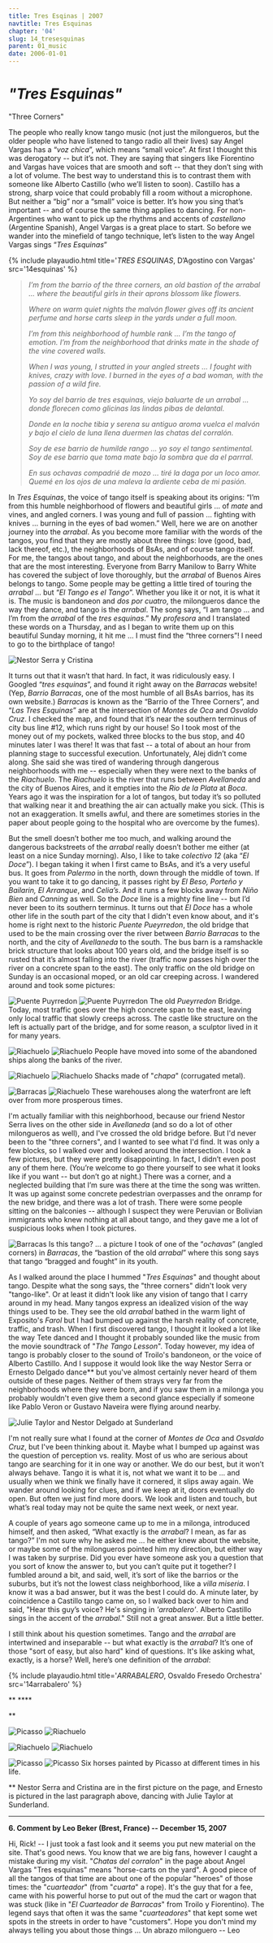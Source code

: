 ```yaml
---
title: Tres Esqinas | 2007
navtitle: Tres Esquinas
chapter: '04'
slug: 14_tresesquinas
parent: 01_music
date: 2006-01-01
---
```


# _"Tres Esquinas"_
"Three Corners"

The people who really know tango music (not just the milongueros, but the older people who have listened to tango radio all their lives) say Angel Vargas has a “_voz chica_”, which means “small voice”. At first I thought this was derogatory -- but it’s not. They are saying that singers like Fiorentino and Vargas have voices that are smooth and soft -- that they don’t sing with a lot of volume. The best way to understand this is to contrast them with someone like Alberto Castillo (who we’ll listen to soon). Castillo has a strong, sharp voice that could probably fill a room without a microphone. But neither a “big” nor a “small” voice is better. It’s how you sing that’s important -- and of course the same thing applies to dancing. For non-Argentines who want to pick up the rhythms and accents of _castellano_ (Argentine Spanish), Angel Vargas is a great place to start. So before we wander into the minefield of tango technique, let’s listen to the way Angel Vargas sings “_Tres Esquinas_”

{% include playaudio.html
title='_TRES ESQUINAS_, D’Agostino con Vargas'
src='14esquinas' %}

> _I’m from the barrio of the three corners,
> an old bastion of the arrabal ...
> where the beautiful girls in their aprons
> blossom like flowers._
>
> _Where on warm quiet nights
> the malvón flower gives off its ancient perfume
> and horse carts sleep in the yards
> under a full moon._
>
> _I’m from this neighborhood of humble rank ...
> I’m the tango of emotion.
> I’m from the neighborhood that drinks mate
> in the shade of the vine covered walls._
>
> _When I was young, I strutted
> in your angled streets ...
> I fought with knives, crazy with love.
> I burned in the eyes of a bad woman,
> with the passion of a wild fire._
>
> _Yo soy del barrio de tres esquinas,
> viejo baluarte de un arrabal ...
> donde florecen como glicinas
> las lindas pibas de delantal._
>
> _Donde en la noche tibia y serena
> su antiguo aroma vuelca el malvón
> y bajo el cielo de luna llena
> duermen las chatas del corralón._
>
> _Soy de ese barrio de humilde rango ...
> yo soy el tango sentimental.
> Soy de ese barrio que toma mate
> bajo la sombra que da el parrral._
>
> _En sus ochavas
> compadrié de mozo ...
> tiré la daga por un loco amor.
> Quemé en los ojos de una maleva
> la ardiente ceba de mi pasión._

In _Tres Esquinas_, the voice of tango itself is speaking about its origins: “I’m from this humble neighborhood of flowers and beautiful girls ... of _mate_ and vines, and angled corners.
I was young and full of passion ... fighting with knives ... burning in the eyes of bad women.”
Well, here we are on another journey into the _arrabal_.
As you become more familiar with the words of the tangos, you find that they are mostly about three things: love (good, bad, lack thereof, etc.), the neighborhoods of BsAs, and of course tango itself.
For me, the tangos about tango, and about the neighborhoods, are the ones that are the most interesting.
Everyone from Barry Manilow to Barry White has covered the subject of love thoroughly, but the _arrabal_ of Buenos Aires belongs to tango.
Some people may be getting a little tired of touring the _arrabal_ ... but “_El Tango es el Tango_”.
Whether you like it or not, it is what it is.
The music is bandoneon and _dos por cuatro_, the milongueros dance the way they dance, and tango is the _arrabal_.
The song says, “I am tango ... and I’m from the _arrabal_ of the _tres esquinas_.”
My _profesora_ and I translated these words on a Thursday, and as I began to write them up on this beautiful Sunday morning, it hit me ... I must find the “three corners”!
I need to go to the birthplace of tango!

![Nestor Serra y Cristina ](/4_pics/14tresesquinas/50.jpg)

It turns out that it wasn’t that hard. In fact, it was ridiculously easy. I Googled “_tres esquinas_”, and found it right away on the _Barracas_ website! (Yep, _Barrio Barracas_, one of the most humble of all BsAs barrios, has its own website.) _Barracas_ is known as the “Barrio of the Three Corners”, and “_Las Tres Esquinas_” are at the intersection of _Montes de Oca_ and _Osvaldo Cruz_. I checked the map, and found that it’s near the southern terminus of city bus line #12, which runs right by our house! So I took most of the money out of my pockets, walked three blocks to the bus stop, and 40 minutes later I was there! It was that fast -- a total of about an hour from planning stage to successful execution. Unfortunately, Alej didn’t come along. She said she was tired of wandering through dangerous neighborhoods with me -- especially when they were next to the banks of the _Riachuelo_. The _Riachuelo_ is the river that runs between _Avellaneda_ and the city of Buenos Aires, and it empties into the _Rio de la Plata_ at _Boca_. Years ago it was the inspiration for a lot of tangos, but today it’s so polluted that walking near it and breathing the air can actually make you sick. (This is not an exaggeration. It smells awful, and there are sometimes stories in the paper about people going to the hospital who are overcome by the fumes).

But the smell doesn’t bother me too much, and walking around the dangerous backstreets of the _arrabal_ really doesn’t bother me either (at least on a nice Sunday morning). Also, I like to take _colectivo 12_ (aka “_El Doce_”). I began taking it when I first came to BsAs, and it’s a very useful bus. It goes from _Palermo_ in the north, down through the middle of town. If you want to take it to go dancing, it passes right by _El Beso, Porteño y Bailarin, El Arranque_, and _Celia’s_. And it runs a few blocks away from _Niño Bien_ and _Canning_ as well. So the _Doce_ line is a mighty fine line -- but I’d never been to its southern terminus. It turns out that _El Doce_ has a whole other life in the south part of the city that I didn't even know about, and it's home is right next to the historic _Puente Pueyrredon_, the old bridge that used to be the main crossing over the river between _Barrio Barracas_ to the north, and the city of _Avellaneda_ to the south. The bus barn is a ramshackle brick structure that looks about 100 years old, and the bridge itself is so rusted that it’s almost falling into the river (traffic now passes high over the river on a concrete span to the east). The only traffic on the old bridge on Sunday is an occasional moped, or an old car creeping across. I wandered around and took some pictures:


![Puente Puyrredon](/4_pics/14tresesquinas/image032.jpg)
![Puente Puyrredon](/4_pics/14tresesquinas/image033.jpg)
The old _Pueyrredon_ Bridge. Today, most traffic goes over the high concrete span to the east,
leaving only local traffic that slowly creeps across. The castle like structure on the left is
actually part of the bridge, and for some reason, a sculptor lived in it for many years.

![Riachuelo](/4_pics/14tresesquinas/image035.jpg)
![Riachuelo](/4_pics/14tresesquinas/image036.jpg)
People have moved into some of the abandoned ships along the banks of the river.

![Riachuelo](/4_pics/14tresesquinas/image037.jpg)
![Riachuelo](/4_pics/14tresesquinas/image038.jpg)
Shacks made of "_chapa_" (corrugated metal).

![Barracas](/4_pics/14tresesquinas/image039.jpg)
![Riachuelo](/4_pics/14tresesquinas/image040.jpg)
These warehouses along the waterfront are left over from more prosperous times.




I'm actually familiar with this neighborhood, because our friend Nestor Serra lives on the other side in _Avellaneda_ (and so do a lot of other milongueros as well), and I've crossed the old bridge before. But I'd never been to the "three corners", and I wanted to see what I'd find. It was only a few blocks, so I walked over and looked around the intersection. I took a few pictures, but they were pretty disappointing. In fact, I didn’t even post any of them here. (You’re welcome to go there yourself to see what it looks like if you want -- but don’t go at night.) There was a corner, and a neglected building that I’m sure was there at the time the song was written. It was up against some concrete pedestrian overpasses and the onramp for the new bridge, and there was a lot of trash. There were some people sitting on the balconies -- although I suspect they were Peruvian or Bolivian immigrants who knew nothing at all about tango, and they gave me a lot of suspicious looks when I took pictures.

![Barracas](/4_pics/14tresesquinas/image041.jpg)
Is this tango? ... a picture I took of one of the “_ochavas_” (angled corners) in _Barracas_,
the “bastion of the old _arrabal_” where this song says that tango “bragged and fought” in its youth.

As I walked around the place I hummed "_Tres Esquinas_" and thought about tango. Despite what the song says, the "three corners" didn't look very "tango-like". Or at least it didn't look like any vision of tango that I carry around in my head. Many tangos express an idealized vision of the way things used to be. They see the old _arrabal_ bathed in the warm light of Exposito's _Farol_ but I had bumped up against the harsh reality of concrete, traffic, and trash. When I first discovered tango, I thought it looked a lot like the way Tete danced and I thought it probably sounded like the music from the movie soundtrack of "_The Tango Lesson_". Today however, my idea of tango is probably closer to the sound of Troilo's bandoneon, or the voice of Alberto Castillo. And I suppose it would look like the way Nestor Serra or Ernesto Delgado dance\*\* but you've almost certainly never heard of them outside of these pages. Neither of them strays very far from the neighborhoods where they were born, and if you saw them in a milonga you probably wouldn't even give them a second glance especially if someone like Pablo Veron or Gustavo Naveira were flying around nearby.

![Julie Taylor and Nestor Delgado at Sunderland](/4_pics/14tresesquinas/e10.jpg)

I'm not really sure what I found at the corner of _Montes de Oca_ and _Osvaldo Cruz_, but I've been thinking about it. Maybe what I bumped up against was the question of perception vs. reality. Most of us who are serious about tango are searching for it in one way or another. We do our best, but it won’t always behave. Tango it is what it is, not what we want it to be ... and usually when we think we finally have it cornered, it slips away again. We wander around looking for clues, and if we keep at it, doors eventually do open. But often we just find more doors. We look and listen and touch, but what’s real today may not be quite the same next week, or next year.

A couple of years ago someone came up to me in a milonga, introduced himself, and then asked, “What exactly is the _arrabal_? I mean, as far as tango?” I'm not sure why he asked me ... he either knew about the website, or maybe some of the milongueros pointed him my direction, but either way I was taken by surprise. Did you ever have someone ask you a question that you sort of know the answer to, but you can’t quite put it together? I fumbled around a bit, and said, well, it’s sort of like the barrios or the suburbs, but it’s not the lowest class neighborhood, like a _villa miseria_. I know it was a bad answer, but it was the best I could do. A minute later, by coincidence a Castillo tango came on, so I walked back over to him and said, "Hear this guy’s voice? He's singing in _'arrabalero'_. Alberto Castillo sings in the accent of the _arrabal_." Still not a great answer. But a little better.

I still think about his question sometimes. Tango and the _arrabal_ are intertwined and inseparable -- but what exactly is the _arrabal_? It’s one of those "sort of easy, but also hard" kind of questions. It's like asking what, exactly, is a horse? Well, here’s one definition of the _arrabal_:

{% include playaudio.html
title='_ARRABALERO_, Osvaldo Fresedo Orchestra'
src='14arrabalero' %}

**
\*\*\*\*

**

![Picasso](/4_pics/14tresesquinas/image042.jpg)
![Riachuelo](/4_pics/14tresesquinas/image043.jpg)

![Riachuelo](/4_pics/14tresesquinas/image044.jpg)
![Riachuelo](/4_pics/14tresesquinas/image045.jpg)

![Picasso](/4_pics/14tresesquinas/image029.jpg)
![Picasso](/4_pics/14tresesquinas/image046.jpg)
Six horses painted by Picasso at different times in his life.

\*\* Nestor Serra and Cristina are in the first picture on the page, and Ernesto is pictured in the last paragraph above, dancing with Julie Taylor at Sunderland.


-----

**6\. Comment by Leo Beker (Brest, France)  --  December 15, 2007**

Hi, Rick!  -- I just took a fast look and it seems you put new material on the site. That's good news. You know that we are big fans, however I caught a mistake during my visit. "_Chatas del corralon_" in the page about Angel Vargas "Tres esquinas" means "horse-carts on the yard". A good piece of all the tangos of that time are about one of the popular "heroes" of those times: the "_cuarteador_" (from "_cuarta_" a rope). It's the guy that for a fee, came with his powerful horse to put out of the mud the cart or wagon that was stuck (like in "_El Cuarteador de Barracas_" from Troilo y Fiorentino). The legend says that often it was the same "_cuarteadores_" that kept some wet spots in the streets in order to have "customers". Hope you don't mind my always telling you about those things ...
Un abrazo milonguero -- Leo
